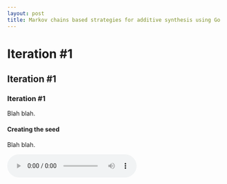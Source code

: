 ```yaml
---
layout: post
title: Markov chains based strategies for additive synthesis using Go
---
```


# Iteration #1

## Iteration #1

### Iteration #1

Blah blah.

#### Creating the seed

Blah blah.

<audio src="https://github.com/bh90210/mlsic/raw/trunk/docs/public/50.wav" controls preload></audio>